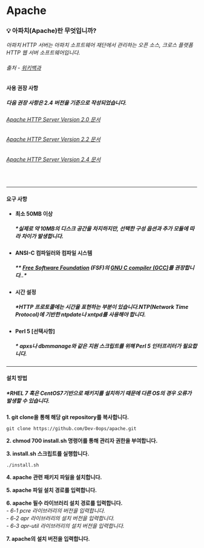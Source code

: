 # Apache

 ### :bulb: 아파치(Apache)란 무엇입니까?  
*아파치 HTTP 서버는 아파치 소프트웨어 재단에서 관리하는 오픈 소스, 크로스 플랫폼 HTTP 웹 서버 소프트웨어입니다.*   
######  _출처 - [위키백과](https://ko.wikipedia.org/wiki/%EC%95%84%ED%8C%8C%EC%B9%98_HTTP_%EC%84%9C%EB%B2%84)_

#### 사용 권장 사항
##### *다음 권장 사항은 2.4 버전을 기준으로 작성되었습니다.*
###### [Apache HTTP Server Version 2.0 문서](https://httpd.apache.org/docs/2.0/)   
###### [Apache HTTP Server Version 2.2 문서](https://httpd.apache.org/docs/2.2/)   
###### [Apache HTTP Server Version 2.4 문서](https://httpd.apache.org/docs/2.4/)     
<br>    

-------

#### 요구 사항   

- **최소 50MB 이상**   
  ##### **실제로 약 10MB의 디스크 공간을 차지하지만, 선택한 구성 옵션과 추가 모듈에 따라 차이가 발생합니다.*
- **ANSI-C 컴파일러와 컴파일 시스템**  
  ##### ** [Free Software Foundation](http://www.gnu.org/) (FSF)의 [GNU C compiler (GCC)](http://www.gnu.org/software/gcc/index.html)를 권장합니다..* 
- **시간 설정**
  ##### **HTTP 프로토콜에는 시간을 표현하는 부분이 있습니다.NTP(Network Time Protocol)에 기반한 ntpdate나 xntpd를 사용해야 합니다.*  
- **Perl 5 [선택사항]**
  ##### * *apxs나 dbmmanage와 같은 지원 스크립트를 위해 Perl 5 인터프리터가 필요합니다.*  
 
 ----
#### 설치 방법
##### **RHEL 7 혹은 CentOS7기반으로 패키지를 설치하기 때문에 다른 OS의 경우 오류가 발생할 수 있습니다.*
__1. git clone을 통해 해당 git repository를 복사합니다.__   
```
git clone https://github.com/Dev-0ops/apache.git

```
__2. chmod 700 install.sh 명령어를 통해 관리자 권한을 부여합니다.__   

__3. install.sh 스크립트를 실행합니다.__
```
./install.sh
```
__4. apache 관련 패키지 파일을 설치합니다.__

__5. apache 파일 설치 경로를 입력합니다.__

__6. apache 필수 라이브러리 설치 경로를 입력합니다.__  
_- 6-1 pcre 라이브러리의 버전을 입력합니다._  
_- 6-2 apr 라이브러리의 설치 버전을 입력합니다._   
_- 6-3 apr-util 라이브러리의 설치 버전을 입력합니다._

__7. apache의 설치 버전을 입력합니다.__


